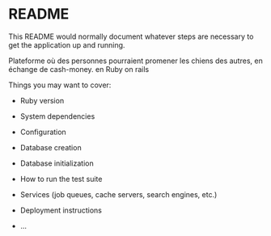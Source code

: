 # README

This README would normally document whatever steps are necessary to get the
application up and running.

Plateforme où des personnes pourraient promener les chiens des autres, en échange de cash-money. en Ruby on rails 
 
Things you may want to cover:

* Ruby version

* System dependencies

* Configuration

* Database creation

* Database initialization

* How to run the test suite

* Services (job queues, cache servers, search engines, etc.)

* Deployment instructions

* ...
